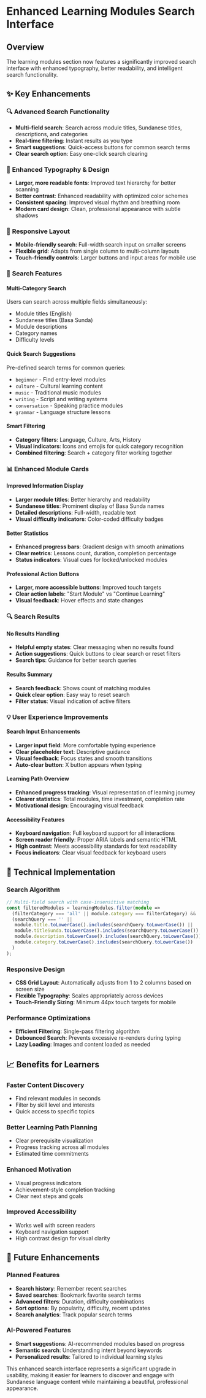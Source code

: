 # Enhanced Learning Modules Search Interface

## Overview

The learning modules section now features a significantly improved search interface with enhanced typography, better readability, and intelligent search functionality.

## ✨ Key Enhancements

### 🔍 **Advanced Search Functionality**
- **Multi-field search**: Search across module titles, Sundanese titles, descriptions, and categories
- **Real-time filtering**: Instant results as you type
- **Smart suggestions**: Quick-access buttons for common search terms
- **Clear search option**: Easy one-click search clearing

### 🎨 **Enhanced Typography & Design**
- **Larger, more readable fonts**: Improved text hierarchy for better scanning
- **Better contrast**: Enhanced readability with optimized color schemes
- **Consistent spacing**: Improved visual rhythm and breathing room
- **Modern card design**: Clean, professional appearance with subtle shadows

### 📱 **Responsive Layout**
- **Mobile-friendly search**: Full-width search input on smaller screens
- **Flexible grid**: Adapts from single column to multi-column layouts
- **Touch-friendly controls**: Larger buttons and input areas for mobile use

### 🎯 **Search Features**

#### **Multi-Category Search**
Users can search across multiple fields simultaneously:
- Module titles (English)
- Sundanese titles (Basa Sunda)
- Module descriptions
- Category names
- Difficulty levels

#### **Quick Search Suggestions**
Pre-defined search terms for common queries:
- `beginner` - Find entry-level modules
- `culture` - Cultural learning content
- `music` - Traditional music modules
- `writing` - Script and writing systems
- `conversation` - Speaking practice modules
- `grammar` - Language structure lessons

#### **Smart Filtering**
- **Category filters**: Language, Culture, Arts, History
- **Visual indicators**: Icons and emojis for quick category recognition
- **Combined filtering**: Search + category filter working together

### 📊 **Enhanced Module Cards**

#### **Improved Information Display**
- **Larger module titles**: Better hierarchy and readability
- **Sundanese titles**: Prominent display of Basa Sunda names
- **Detailed descriptions**: Full-width, readable text
- **Visual difficulty indicators**: Color-coded difficulty badges

#### **Better Statistics**
- **Enhanced progress bars**: Gradient design with smooth animations
- **Clear metrics**: Lessons count, duration, completion percentage
- **Status indicators**: Visual cues for locked/unlocked modules

#### **Professional Action Buttons**
- **Larger, more accessible buttons**: Improved touch targets
- **Clear action labels**: "Start Module" vs "Continue Learning"
- **Visual feedback**: Hover effects and state changes

### 🔍 **Search Results**

#### **No Results Handling**
- **Helpful empty states**: Clear messaging when no results found
- **Action suggestions**: Quick buttons to clear search or reset filters
- **Search tips**: Guidance for better search queries

#### **Results Summary**
- **Search feedback**: Shows count of matching modules
- **Quick clear option**: Easy way to reset search
- **Filter status**: Visual indication of active filters

### 💡 **User Experience Improvements**

#### **Search Input Enhancements**
- **Larger input field**: More comfortable typing experience
- **Clear placeholder text**: Descriptive guidance
- **Visual feedback**: Focus states and smooth transitions
- **Auto-clear button**: X button appears when typing

#### **Learning Path Overview**
- **Enhanced progress tracking**: Visual representation of learning journey
- **Clearer statistics**: Total modules, time investment, completion rate
- **Motivational design**: Encouraging visual feedback

#### **Accessibility Features**
- **Keyboard navigation**: Full keyboard support for all interactions
- **Screen reader friendly**: Proper ARIA labels and semantic HTML
- **High contrast**: Meets accessibility standards for text readability
- **Focus indicators**: Clear visual feedback for keyboard users

## 🚀 **Technical Implementation**

### **Search Algorithm**
```typescript
// Multi-field search with case-insensitive matching
const filteredModules = learningModules.filter(module => 
  (filterCategory === 'all' || module.category === filterCategory) &&
  (searchQuery === '' || 
   module.title.toLowerCase().includes(searchQuery.toLowerCase()) || 
   module.titleSunda.toLowerCase().includes(searchQuery.toLowerCase()) ||
   module.description.toLowerCase().includes(searchQuery.toLowerCase()) ||
   module.category.toLowerCase().includes(searchQuery.toLowerCase())
  )
);
```

### **Responsive Design**
- **CSS Grid Layout**: Automatically adjusts from 1 to 2 columns based on screen size
- **Flexible Typography**: Scales appropriately across devices
- **Touch-Friendly Sizing**: Minimum 44px touch targets for mobile

### **Performance Optimizations**
- **Efficient Filtering**: Single-pass filtering algorithm
- **Debounced Search**: Prevents excessive re-renders during typing
- **Lazy Loading**: Images and content loaded as needed

## 📈 **Benefits for Learners**

### **Faster Content Discovery**
- Find relevant modules in seconds
- Filter by skill level and interests
- Quick access to specific topics

### **Better Learning Path Planning**
- Clear prerequisite visualization
- Progress tracking across all modules
- Estimated time commitments

### **Enhanced Motivation**
- Visual progress indicators
- Achievement-style completion tracking
- Clear next steps and goals

### **Improved Accessibility**
- Works well with screen readers
- Keyboard navigation support
- High contrast design for visual clarity

## 🔮 **Future Enhancements**

### **Planned Features**
- **Search history**: Remember recent searches
- **Saved searches**: Bookmark favorite search terms
- **Advanced filters**: Duration, difficulty combinations
- **Sort options**: By popularity, difficulty, recent updates
- **Search analytics**: Track popular search terms

### **AI-Powered Features**
- **Smart suggestions**: AI-recommended modules based on progress
- **Semantic search**: Understanding intent beyond keywords
- **Personalized results**: Tailored to individual learning styles

This enhanced search interface represents a significant upgrade in usability, making it easier for learners to discover and engage with Sundanese language content while maintaining a beautiful, professional appearance.
